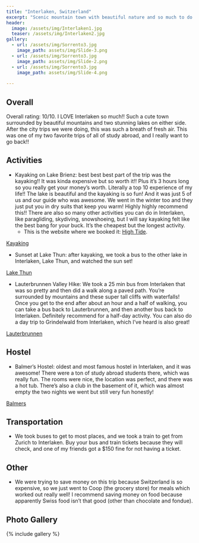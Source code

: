 ```yaml
---
title: "Interlaken, Switzerland"
excerpt: "Scenic mountain town with beautiful nature and so much to do."
header:
  image: /assets/img/Interlaken1.jpg
  teaser: /assets/img/Interlaken2.jpg
gallery:
  - url: /assets/img/Sorrento3.jpg
    image_path: assets/img/Slide-3.png
  - url: /assets/img/Sorrento3.jpg
    image_path: assets/img/Slide-2.png
  - url: /assets/img/Sorrento3.jpg
    image_path: assets/img/Slide-4.png
   
---
```


## Overall
Overall rating: 10/10. I LOVE Interlaken so much!! Such a cute town surrounded by beautiful mountains and two stunning lakes on either side. After the city trips we were doing, this was such a breath of fresh air. This was one of my two favorite trips of all of study abroad, and I really want to go back!!

## Activities
* Kayaking on Lake Brienz: best best best part of the trip was the kayaking!! It was kinda expensive but so worth it!! Plus it’s 3 hours long so you really get your money’s worth. Literally a top 10 experience of my life!! The lake is beautiful and the kayaking is so fun! And it was just 5 of us and our guide who was awesome. We went in the winter too and they just put you in dry suits that keep you warm! Highly highly recommend this!! There are also so many other activities you can do in Interlaken, like paragliding, skydiving, snowshoeing, but I will say kayaking felt like the best bang for your buck. It’s the cheapest but the longest activity. 
  * This is the website where we booked it: [High Tide](https://hightide.ch/en/experience/winter-kayak-activity-interlaken/). 

[Kayaking](/assets/img/Kayaking1.JPG)

* Sunset at Lake Thun: after kayaking, we took a bus to the other lake in Interlaken, Lake Thun, and watched the sun set!

[Lake Thun](/assets/img/Interlaken5.HEIC)

* Lauterbrunnen Valley Hike: We took a 25 min bus from Interlaken that was so pretty and then did a walk along a paved path. You’re surrounded by mountains and these super tall cliffs with waterfalls! Once you get to the end after about an hour and a half of walking, you can take a bus back to Lauterbrunnen, and then another bus back to Interlaken. Definitely recommend for a half-day activity. You can also do a day trip to Grindelwald from Interlaken, which I’ve heard is also great!

[Lauterbrunnen](/assets/img/Lauterbrunnen1.HEIC)

## Hostel
* Balmer’s Hostel: oldest and most famous hostel in Interlaken, and it was awesome! There were a ton of study abroad students there, which was really fun. The rooms were nice, the location was perfect, and there was a hot tub. There’s also a club in the basement of it, which was almost empty the two nights we went but still very fun honestly!

[Balmers](/assets/img/Balmers.HEIC)

## Transportation
* We took buses to get to most places, and we took a train to get from Zurich to Interlaken. Buy your bus and train tickets because they will check, and one of my friends got a $150 fine for not having a ticket. 

## Other
* We were trying to save money on this trip because Switzerland is so expensive, so we just went to Coop (the grocery store) for meals which worked out really well! I recommend saving money on food because apparently Swiss food isn’t that good (other than chocolate and fondue). 

## Photo Gallery
{% include gallery %}
